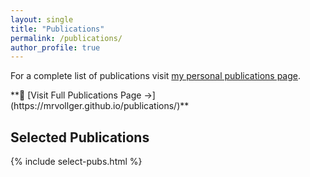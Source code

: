 ```yaml
---
layout: single
title: "Publications"
permalink: /publications/
author_profile: true
---
```


For a complete list of publications visit [my personal publications page](https://mrvollger.github.io/publications/).

<div class="notice--info" markdown="1">
**🔗 [Visit Full Publications Page →](https://mrvollger.github.io/publications/)**
</div>

## Selected Publications

<script type='text/javascript' src='https://d1bxh8uas1mnw7.cloudfront.net/assets/embed.js'></script>

{% include select-pubs.html %}

